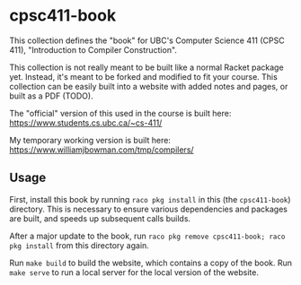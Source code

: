 cpsc411-book
=======
This collection defines the "book" for UBC's Computer Science 411 (CPSC 411),
"Introduction to Compiler Construction".

This collection is not really meant to be built like a normal Racket package yet.
Instead, it's meant to be forked and modified to fit your course.
This collection can be easily built into a website with added notes and pages,
or built as a PDF (TODO).

The "official" version of this used in the course is built here: https://www.students.cs.ubc.ca/~cs-411/

My temporary working version is built here: https://www.williamjbowman.com/tmp/compilers/

## Usage
First, install this book by running `raco pkg install` in this (the `cpsc411-book`)
directory.
This is necessary to ensure various dependencies and packages are built, and
speeds up subsequent calls builds.

After a major update to the book, run `raco pkg remove cpsc411-book; raco pkg
install` from this directory again.

Run `make build` to build the website, which contains a copy of the book.
Run `make serve` to run a local server for the local version of the website.
